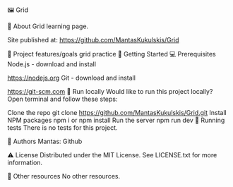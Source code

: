 🖼 Grid

🌟 About
Grid learning page.

Site published at: https://github.com/MantasKukulskis/Grid

🎯 Project features/goals
grid
practice
🧰 Getting Started
💻 Prerequisites
Node.js - download and install

https://nodejs.org
Git - download and install

https://git-scm.com
🏃 Run locally
Would like to run this project locally? Open terminal and follow these steps:

Clone the repo
git clone https://github.com/MantasKukulskis/Grid.git
Install NPM packages
npm i
or
npm install
Run the server
npm run dev
🧪 Running tests
There is no tests for this project.

🎅 Authors
Mantas: Github

⚠️ License
Distributed under the MIT License. See LICENSE.txt for more information.

🔗 Other resources
No other resources.
